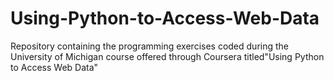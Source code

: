# Using-Python-to-Access-Web-Data
Repository containing the programming exercises coded during the University of Michigan course offered through Coursera titled"Using Python to Access Web Data"
